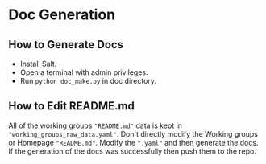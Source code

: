 # Doc Generation 
## How to Generate Docs
* Install Salt.
* Open a terminal with admin privileges. 
* Run `python doc_make.py` in doc directory.

## How to Edit README.md
All of the working groups `"README.md"` data is kept in `"working_groups_raw_data.yaml"`. 
Don't directly modify the Working groups or Homepage `"README.md"`.
Modify the `".yaml"` and then generate the docs.
If the generation of the docs was successfully then push them to the repo. 





